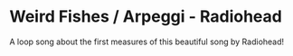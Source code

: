 # Weird Fishes / Arpeggi - Radiohead

A loop song about the first measures of this beautiful song by Radiohead!
